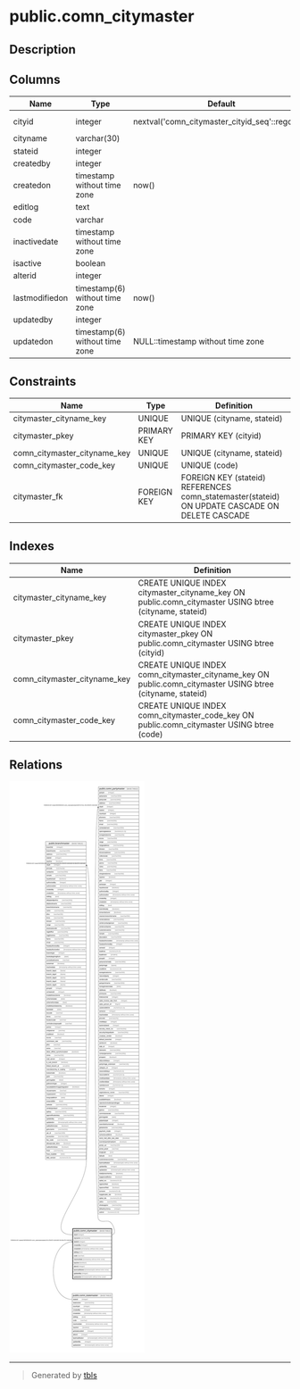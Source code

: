# public.comn_citymaster

## Description

## Columns

| Name | Type | Default | Nullable | Children | Parents | Comment |
| ---- | ---- | ------- | -------- | -------- | ------- | ------- |
| cityid | integer | nextval('comn_citymaster_cityid_seq'::regclass) | false | [public.branchmaster](public.branchmaster.md) [public.comn_partymaster](public.comn_partymaster.md) |  |  |
| cityname | varchar(30) |  | true |  |  |  |
| stateid | integer |  | false |  | [public.comn_statemaster](public.comn_statemaster.md) |  |
| createdby | integer |  | true |  |  |  |
| createdon | timestamp without time zone | now() | true |  |  |  |
| editlog | text |  | true |  |  |  |
| code | varchar |  | true |  |  |  |
| inactivedate | timestamp without time zone |  | true |  |  |  |
| isactive | boolean |  | true |  |  |  |
| alterid | integer |  | true |  |  |  |
| lastmodifiedon | timestamp(6) without time zone | now() | true |  |  |  |
| updatedby | integer |  | true |  |  |  |
| updatedon | timestamp(6) without time zone | NULL::timestamp without time zone | true |  |  |  |

## Constraints

| Name | Type | Definition |
| ---- | ---- | ---------- |
| citymaster_cityname_key | UNIQUE | UNIQUE (cityname, stateid) |
| citymaster_pkey | PRIMARY KEY | PRIMARY KEY (cityid) |
| comn_citymaster_cityname_key | UNIQUE | UNIQUE (cityname, stateid) |
| comn_citymaster_code_key | UNIQUE | UNIQUE (code) |
| citymaster_fk | FOREIGN KEY | FOREIGN KEY (stateid) REFERENCES comn_statemaster(stateid) ON UPDATE CASCADE ON DELETE CASCADE |

## Indexes

| Name | Definition |
| ---- | ---------- |
| citymaster_cityname_key | CREATE UNIQUE INDEX citymaster_cityname_key ON public.comn_citymaster USING btree (cityname, stateid) |
| citymaster_pkey | CREATE UNIQUE INDEX citymaster_pkey ON public.comn_citymaster USING btree (cityid) |
| comn_citymaster_cityname_key | CREATE UNIQUE INDEX comn_citymaster_cityname_key ON public.comn_citymaster USING btree (cityname, stateid) |
| comn_citymaster_code_key | CREATE UNIQUE INDEX comn_citymaster_code_key ON public.comn_citymaster USING btree (code) |

## Relations

![er](public.comn_citymaster.svg)

---

> Generated by [tbls](https://github.com/k1LoW/tbls)
